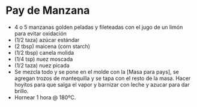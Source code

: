 # Pay de Manzana

- 4 o 5 manzanas golden peladas y fileteadas con el jugo de un limón para evitar oxidación
- (1/2 taza) azúcar estándar
- (2 tbsp) maicena (corn starch)
- (1/2 tbsp) canela molida
- (1/4 tsp) nuez moscada
- (1/2 taza) nuez picada
- Se mezcla todo y se pone en el molde con la [Masa para pays], se agregan trozos de mantequilla y se tapa con el resto de la masa. Hacer hoyitos para que salga el vapor y barnizar con leche y azucar para dar brillo.
- Hornear 1 hora @ 180ºC.